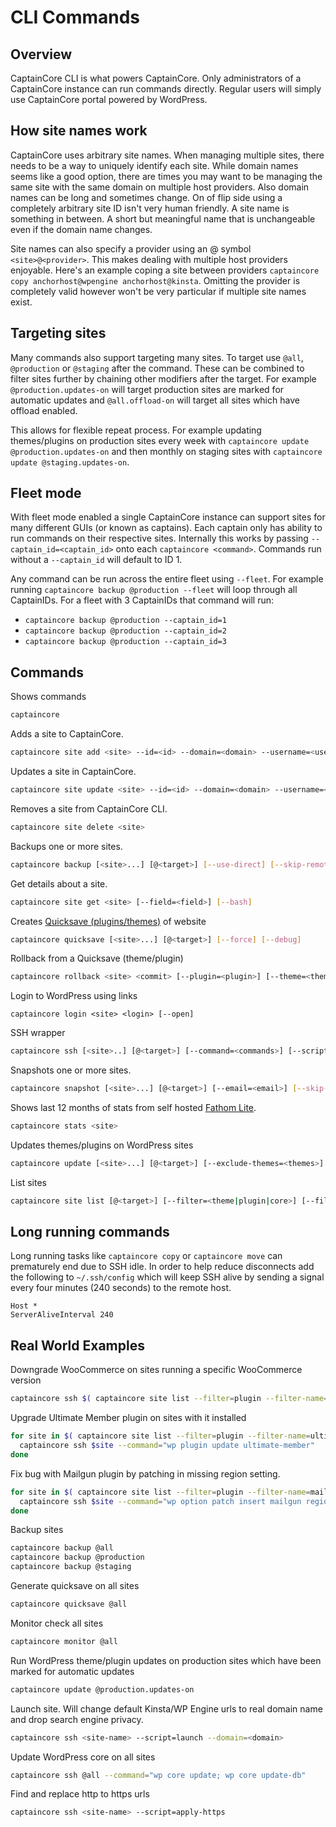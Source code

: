 # CLI Commands

## Overview

CaptainCore CLI is what powers CaptainCore. Only administrators of a CaptainCore instance can run commands directly. Regular users will simply use CaptainCore portal powered by WordPress.

## How site names work

CaptainCore uses arbitrary site names. When managing multiple sites, there needs to be a way to uniquely identify each site. While domain names seems like a good option, there are times you may want to be managing the same site with the same domain on multiple host providers. Also domain names can be long and sometimes change. On of flip side using a completely arbitrary site ID isn't very human friendly. A site name is something in between. A short but meaningful name that is unchangeable even if the domain name changes.

Site names can also specify a provider using an @ symbol `<site>@<provider>`. This makes dealing with multiple host providers enjoyable. Here's an example coping a site between providers `captaincore copy anchorhost@wpengine anchorhost@kinsta`. Omitting the provider is completely valid however won't be very particular if multiple site names exist.

## Targeting sites

Many commands also support targeting many sites. To target use `@all`, `@production` or `@staging` after the command. These can be combined to filter sites further by chaining other modifiers after the target. For example `@production.updates-on` will target production sites are marked for automatic updates and `@all.offload-on` will target all sites which have offload enabled. 

This allows for flexible repeat process. For example updating themes/plugins on production sites every week with `captaincore update @production.updates-on` and then monthly on staging sites with `captaincore update @staging.updates-on`.

## Fleet mode

With fleet mode enabled a single CaptainCore instance can support sites for many different GUIs (or known as captains). Each captain only has ability to run commands on their respective sites. Internally this works by passing `--captain_id=<captain_id>` onto each `captaincore <command>`. Commands run without a `--captain_id` will default to ID 1. 

Any command can be run across the entire fleet using `--fleet`. For example running `captaincore backup @production --fleet` will loop through all CaptainIDs. For a fleet with 3 CaptainIDs that command will run:
- `captaincore backup @production --captain_id=1`
- `captaincore backup @production --captain_id=2`
- `captaincore backup @production --captain_id=3`

## Commands

Shows commands

```bash
captaincore
```

Adds a site to CaptainCore.

```bash
captaincore site add <site> --id=<id> --domain=<domain> --username=<username> --password=<password> --address=<address> --protocol=<protocol> --port=<port> --staging_username=<staging_username> --staging_password=<staging_password> --staging_address=<staging_address> --staging_protocol=<staging_protocol> --staging_port=<staging_port> [--preloadusers=<preloadusers>] [--homedir=<homedir>] [--s3accesskey=<s3accesskey>] [--s3secretkey=<s3secretkey>] [--s3bucket=<s3bucket>] [--s3path=<s3path>]
```

Updates a site in CaptainCore.

```bash
captaincore site update <site> --id=<id> --domain=<domain> --username=<username> --password=<password> --address=<address> --protocol=<protocol> --port=<port> --staging_username=<staging_username> --staging_password=<staging_password> --staging_address=<staging_address> --staging_protocol=<staging_protocol> --staging_port=<staging_port> [--preloadusers=<preloadusers>] [--homedir=<homedir>] [--s3accesskey=<s3accesskey>] [--s3secretkey=<s3secretkey>] [--s3bucket=<s3bucket>] [--s3path=<s3path>]
```

Removes a site from CaptainCore CLI.

```bash
captaincore site delete <site>
```

Backups one or more sites.

```bash
captaincore backup [<site>...] [@<target>] [--use-direct] [--skip-remote] [--skip-db] [--with-staging]
```

Get details about a site.

```bash
captaincore site get <site> [--field=<field>] [--bash]
```

Creates [Quicksave (plugins/themes)](https://anchor.host/introducing-quicksaves-with-rollbacks/) of website

```bash
captaincore quicksave [<site>...] [@<target>] [--force] [--debug]
```

Rollback from a Quicksave (theme/plugin)

```bash
captaincore rollback <site> <commit> [--plugin=<plugin>] [--theme=<theme>] [--all]
```

Login to WordPress using links

```
captaincore login <site> <login> [--open]
```

SSH wrapper

```bash
captaincore ssh [<site>..] [@<target>] [--command=<commands>] [--script=<name|file>] [--<script-argument-name>=<script-argument-value>]
```

Snapshots one or more sites.

```bash
captaincore snapshot [<site>...] [@<target>] [--email=<email>] [--skip-remote] [--delete-after-snapshot]
```

Shows last 12 months of stats from self hosted [Fathom Lite](https://github.com/usefathom/fathom).

```bash
captaincore stats <site>
```

Updates themes/plugins on WordPress sites

```bash
captaincore update [<site>...] [@<target>] [--exclude-themes=<themes>] [--exclude-plugins=<plugins>] [--<field>=<value>]
```

List sites

```bash
captaincore site list [@<target>] [--filter=<theme|plugin|core>] [--filter-name=<name>] [--filter-version=<version>] [--filter-status=<active|inactive|dropin|must-use>] [--field=<field>]
```

## Long running commands

Long running tasks like `captaincore copy` or `captaincore move` can prematurely end due to SSH idle. In order to help reduce disconnects add the following to  `~/.ssh/config` which will keep SSH alive by sending a signal every four minutes (240 seconds) to the remote host.

```
Host *
ServerAliveInterval 240
```

## Real World Examples

Downgrade WooCommerce on sites running a specific WooCommerce version

```bash
captaincore ssh $( captaincore site list --filter=plugin --filter-name=woocommerce --filter-version=3.3.0 ) --command="wp plugin install woocommerce --version=3.2.6"
```

Upgrade Ultimate Member plugin on sites with it installed

```bash
for site in $( captaincore site list --filter=plugin --filter-name=ultimate-member ); do
  captaincore ssh $site --command="wp plugin update ultimate-member"
done
```

Fix bug with Mailgun plugin by patching in missing region setting.

```bash
for site in $( captaincore site list --filter=plugin --filter-name=mailgun ); do
  captaincore ssh $site --command="wp option patch insert mailgun region us"
done
```

Backup sites

```bash
captaincore backup @all
captaincore backup @production
captaincore backup @staging
```

Generate quicksave on all sites

```bash
captaincore quicksave @all
```

Monitor check all sites

```bash
captaincore monitor @all
```

Run WordPress theme/plugin updates on production sites which have been marked for automatic updates

```bash
captaincore update @production.updates-on
```

Launch site. Will change default Kinsta/WP Engine urls to real domain name and drop search engine privacy.

```bash
captaincore ssh <site-name> --script=launch --domain=<domain>
```

Update WordPress core on all sites

```bash
captaincore ssh @all --command="wp core update; wp core update-db"
```

Find and replace http to https urls

```bash
captaincore ssh <site-name> --script=apply-https
```